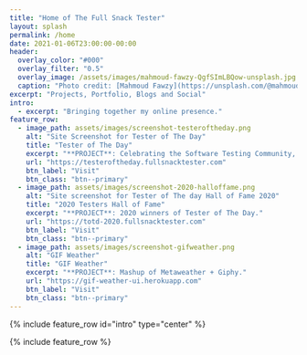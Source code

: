```yaml
---
title: "Home of The Full Snack Tester"
layout: splash
permalink: /home
date: 2021-01-06T23:00:00-00:00
header:
  overlay_color: "#000"
  overlay_filter: "0.5"
  overlay_image: /assets/images/mahmoud-fawzy-QgfSImLBQow-unsplash.jpg
  caption: "Photo credit: [Mahmoud Fawzy](https://unsplash.com/@mahmoud_fawzy100?utm_source=unsplash&amp;utm_medium=referral&amp;utm_content=creditCopyText)"
excerpt: "Projects, Portfolio, Blogs and Social"
intro: 
  - excerpt: "Bringing together my online presence."
feature_row:
  - image_path: assets/images/screenshot-testeroftheday.png
    alt: "Site Screenshot for Tester of The Day"
    title: "Tester of The Day"
    excerpt: "**PROJECT**: Celebrating the Software Testing Community, every day."
    url: "https://testeroftheday.fullsnacktester.com"
    btn_label: "Visit"
    btn_class: "btn--primary"
  - image_path: assets/images/screenshot-2020-halloffame.png 
    alt: "Site screenshot for Tester of The day Hall of Fame 2020"
    title: "2020 Testers Hall of Fame"
    excerpt: "**PROJECT**: 2020 winners of Tester of The Day."
    url: "https://totd-2020.fullsnacktester.com"
    btn_label: "Visit"
    btn_class: "btn--primary"
  - image_path: assets/images/screenshot-gifweather.png
    alt: "GIF Weather"
    title: "GIF Weather"
    excerpt: "**PROJECT**: Mashup of Metaweather + Giphy."
    url: "https://gif-weather-ui.herokuapp.com"
    btn_label: "Visit"
    btn_class: "btn--primary"
---
```


{% include feature_row id="intro" type="center" %}

{% include feature_row %}
